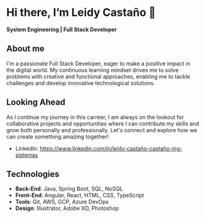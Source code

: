 # Hi there, I’m Leidy Castaño 👋
**System Engineering | Full Stack Developer**

## About me
I'm a passionate Full Stack Developer, eager to make a positive impact in the digital world. My continuous learning mindset drives me to solve problems with creative and functional approaches, enabling me to tackle challenges and develop innovative technological solutions.

## Looking Ahead
As I continue my journey in this carreer, I am always on the lookout for collaborative projects and opportunities where I can contribute my skills and grow both personally and professionally. Let's connect and explore how we can create something amazing together!

- LinkedIn: https://www.linkedin.com/in/leidy-castaño-castaño-ing-sistemas

## Technologies
- **Back-End**: Java, Spring Boot, SQL, NoSQL
- **Front-End**: Angular, React, HTML, CSS, TypeScript
- **Tools**: Git, AWS, GCP, Azure DevOps
- **Design**: Illustrator, Adobe XD, Photoshop


